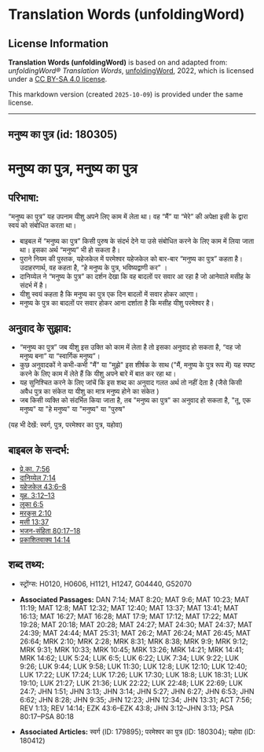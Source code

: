 # Translation Words (unfoldingWord)

## License Information

**Translation Words (unfoldingWord)** is based on and adapted from: _unfoldingWord® Translation Words_, [unfoldingWord](https://unfoldingword.org/utw), 2022, which is licensed under a [CC BY-SA 4.0 license](https://creativecommons.org/licenses/by-sa/4.0/legalcode.en).

This markdown version (created `2025-10-09`) is provided under the same license.



--------------------------------

## मनुष्य का पुत्र (id: 180305)

मनुष्य का पुत्र, मनुष्य का पुत्र
================================

परिभाषा:
--------

“मनुष्य का पुत्र” यह उपनाम यीशु अपने लिए काम में लेता था। वह “मैं” या “मेरे” की अपेक्षा इसी के द्वारा स्वयं को संबोधित करता था।

* बाइबल में “मनुष्य का पुत्र” किसी पुरुष के संदर्भ देने या उसे संबोधित करने के लिए काम में लिया जाता था। इसका अर्थ “मनुष्य” भी हो सकता है।
* पुराने नियम की पुस्तक, यहेजकेल में परमेश्वर यहेजकेल को बार\-बार “मनुष्य का पुत्र” कहता है। उदाहरणार्थ, वह कहता है, “हे मनुष्य के पुत्र, भविष्यद्वाणी कर” ।
* दानिय्येल ने “मनुष्य के पुत्र” का दर्शन देखा कि वह बादलों पर सवार आ रहा है जो आनेवाले मसीह के संदर्भ में है।
* यीशु स्वयं कहता है कि मनुष्य का पुत्र एक दिन बादलों में सवार होकर आएगा।
* मनुष्य के पुत्र का बादलों पर सवार होकर आना दर्शाता है कि मसीह यीशु परमेश्वर है।

अनुवाद के सुझाव:
----------------

* “मनुष्य का पुत्र” जब यीशु इस उक्ति को काम में लेता है तो इसका अनुवाद हो सकता है, “वह जो मनुष्य बना” या “स्वार्गिक मनुष्य”।
* कुछ अनुवादकों ने कभी\-कभी "मैं" या "मुझे" इस शीर्षक के साथ ("मैं, मनुष्य के पुत्र रूप में) यह स्पष्ट करने के लिए काम में लेते हैं कि यीशु अपने बारे में बात कर रहा था।
* यह सुनिश्चित करने के लिए जांचें कि इस शब्द का अनुवाद गलत अर्थ तो नहीं देता है (जैसे किसी अवैध पुत्र का संकेत या यीशु का मात्र मनुष्य होने का संकेत )
* जब किसी व्यक्ति को संदर्भित किया जाता है, तब "मनुष्य का पुत्र" का अनुवाद हो सकता है, "तू, एक मनुष्य" या "हे मनुष्य" या "मनुष्य" या "पुरुष"

(यह भी देखें: स्वर्ग, पुत्र, परमेश्वर का पुत्र, यहोवा)

बाइबल के सन्दर्भ:
-----------------

* [प्रे.का. 7:56](https://ref.ly/Acts7:56)
* [दानिय्येल 7:14](https://ref.ly/Dan7:14)
* [यहेजकेल 43:6–8](https://ref.ly/Ezek43:6-Ezek43:8)
* [यूह. 3:12–13](https://ref.ly/John3:12-John3:13)
* [लूका 6:5](https://ref.ly/Luke6:5)
* [मरकुस 2:10](https://ref.ly/Mark2:10)
* [मत्ती 13:37](https://ref.ly/Matt13:37)
* [भजन\-संहिता 80:17–18](rc://*/tn/help/psa/080/017)
* [प्रकाशितवाक्य 14:14](https://ref.ly/Rev0:0)

शब्द तथ्य:
----------

* स्ट्रोंग्स: H0120, H0606, H1121, H1247, G04440, G52070

* **Associated Passages:** DAN 7:14; MAT 8:20; MAT 9:6; MAT 10:23; MAT 11:19; MAT 12:8; MAT 12:32; MAT 12:40; MAT 13:37; MAT 13:41; MAT 16:13; MAT 16:27; MAT 16:28; MAT 17:9; MAT 17:12; MAT 17:22; MAT 19:28; MAT 20:18; MAT 20:28; MAT 24:27; MAT 24:30; MAT 24:37; MAT 24:39; MAT 24:44; MAT 25:31; MAT 26:2; MAT 26:24; MAT 26:45; MAT 26:64; MRK 2:10; MRK 2:28; MRK 8:31; MRK 8:38; MRK 9:9; MRK 9:12; MRK 9:31; MRK 10:33; MRK 10:45; MRK 13:26; MRK 14:21; MRK 14:41; MRK 14:62; LUK 5:24; LUK 6:5; LUK 6:22; LUK 7:34; LUK 9:22; LUK 9:26; LUK 9:44; LUK 9:58; LUK 11:30; LUK 12:8; LUK 12:10; LUK 12:40; LUK 17:22; LUK 17:24; LUK 17:26; LUK 17:30; LUK 18:8; LUK 18:31; LUK 19:10; LUK 21:27; LUK 21:36; LUK 22:22; LUK 22:48; LUK 22:69; LUK 24:7; JHN 1:51; JHN 3:13; JHN 3:14; JHN 5:27; JHN 6:27; JHN 6:53; JHN 6:62; JHN 8:28; JHN 9:35; JHN 12:23; JHN 12:34; JHN 13:31; ACT 7:56; REV 1:13; REV 14:14; EZK 43:6–EZK 43:8; JHN 3:12–JHN 3:13; PSA 80:17–PSA 80:18
* **Associated Articles:** स्वर्ग (ID: 179895); परमेश्वर का पुत्र (ID: 180304); यहोवा (ID: 180412)

